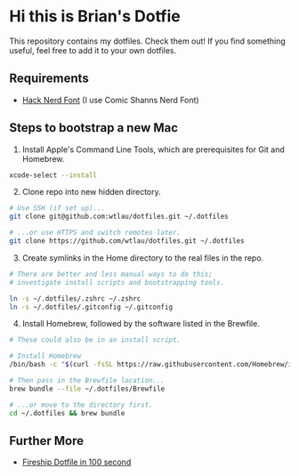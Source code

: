 # Hi this is Brian's Dotfie

This repository contains my dotfiles. Check them out! If you find something useful, feel free to add it to your own dotfiles.

## Requirements

- [Hack Nerd Font](https://www.nerdfonts.com/font-downloads) (I use Comic Shanns Nerd Font)

## Steps to bootstrap a new Mac

1. Install Apple's Command Line Tools, which are prerequisites for Git and Homebrew.

```zsh
xcode-select --install
```

2. Clone repo into new hidden directory.

```zsh
# Use SSH (if set up)...
git clone git@github.com:wtlau/dotfiles.git ~/.dotfiles

# ...or use HTTPS and switch remotes later.
git clone https://github.com/wtlau/dotfiles.git ~/.dotfiles
```

3. Create symlinks in the Home directory to the real files in the repo.

```zsh
# There are better and less manual ways to do this;
# investigate install scripts and bootstrapping tools.

ln -s ~/.dotfiles/.zshrc ~/.zshrc
ln -s ~/.dotfiles/.gitconfig ~/.gitconfig
```

4. Install Homebrew, followed by the software listed in the Brewfile.

```zsh
# These could also be in an install script.

# Install Homebrew
/bin/bash -c "$(curl -fsSL https://raw.githubusercontent.com/Homebrew/install/HEAD/install.sh)"

# Then pass in the Brewfile location...
brew bundle --file ~/.dotfiles/Brewfile

# ...or move to the directory first.
cd ~/.dotfiles && brew bundle
```

## Further More

- [Fireship Dotfile in 100 second](https://www.youtube.com/watch?v=r_MpUP6aKiQ)
